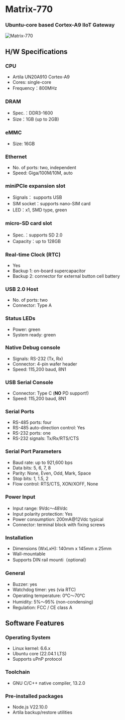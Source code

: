 # Matrix-770
### Ubuntu-core based Cortex-A9 IIoT Gateway

![Matrix-770](./images/Matrix-770_02.jpg)

## H/W Specifications

### CPU
- Artila UN20A910 Cortex-A9
- Cores: single-core
- Frequency：800MHz

### DRAM
- Spec.：DDR3-1600
- Size：1GB (up to 2GB)

### eMMC
- Size: 16GB

### Ethernet
- No. of ports: two, independent
- Speed: Giga/100M/10M, auto

### miniPCIe expansion slot
- Signals： supports USB
- SIM socket：supports nano-SIM card
- LED：x1, SMD type, green

### micro-SD card slot
- Spec.：supports SD 2.0
- Capacity：up to 128GB

### Real-time Clock (RTC)
- Yes
- Backup 1: on-board supercapacitor
- Backup 2: connector for external button cell battery

### USB 2.0 Host
- No. of ports: two
- Connector: Type A

### Status LEDs
- Power: green
- System ready: green


### Native Debug console
- Signals: RS-232 (Tx, Rx)
- Connector: 4-pin wafer header
- Speed: 115,200 baud, 8N1

### USB Serial Console
- Connector: Type C (**NO** PD support!)
- Speed: 115,200 baud, 8N1

### Serial Ports
- RS-485 ports: four
- RS-485 auto-direction control: Yes
- RS-232 ports: one
- RS-232 signals: Tx/Rx/RTS/CTS

### Serial Port Parameters
- Baud rate: up to 921,600 bps
- Data bits: 5, 6, 7, 8
- Parity: None, Even, Odd, Mark, Space
- Stop bits: 1, 1.5, 2
- Flow control: RTS/CTS, XON/XOFF, None

### Power Input
- Input range: 9Vdc～48Vdc
- Input polarity protection: Yes
- Power consumption: 200mA@12Vdc typical
- Connector: terminal block with fixing screws

### Installation
- Dimensions (WxLxH): 140mm x 145mm x 25mm
- Wall-mountable
- Supports DIN rail mounti（optional）

### General
- Buzzer: yes
- Watchdog timer: yes (via RTC)
- Operating temperature: 0℃～70℃
- Humidity: 5%～95% (non-condensing)
- Regulation: FCC / CE class A

## Software Features

### Operating System
- Linux kernel: 6.6.x
- Ubuntu core (22.04.1 LTS)
- Supports uPnP protocol

### Toolchain
- GNU C/C++ native compiler, 13.2.0

### Pre-installed packages
- Node.js V22.10.0
- Artila backup/restore utilities
